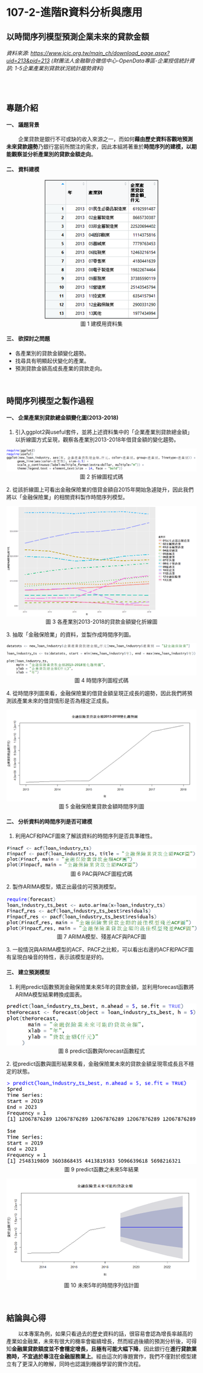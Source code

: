 # 107-2-進階R資料分析與應用
## 以時間序列模型預測企業未來的貸款金額
###### 資料來源: https://www.jcic.org.tw/main_ch/download_page.aspx?uid=213&pid=213 (財團法人金融聯合徵信中心-OpenData專區-企業授信統計資訊: 1-5企業產業別貸款狀況統計趨勢資料) 
<br>

## 專題介紹
#### 一、	議題背景
&nbsp;&nbsp;&nbsp;&nbsp;&nbsp;&nbsp;&nbsp;&nbsp;企業貸款是銀行不可或缺的收入來源之一，而如何<b>藉由歷史資料客觀地預測未來貸款趨勢</b>乃銀行當前所關注的需求，因此本組將著重於<b>時間序列的建模，以期能觀察並分析產業別的貸款金額走向</b>。

#### 二、	資料建模
<p align="center">
  <img src="https://github.com/Vivian19970428/R-project/blob/master/Picture/%E5%BB%BA%E6%A8%A1%E7%94%A8%E8%B3%87%E6%96%99%E9%9B%86.png" style="border: 1px solid black">
  <br>
   圖 1		建模用資料集
</p>

#### 三、	欲探討之問題
<ul>
  <li>各產業別的貸款金額變化趨勢。</li>
  <li>找尋具有明顯起伏變化的產業。</li>
  <li>預測貸款金額高成長產業的貸款走向。</li>
</ul>
<br>

## 時間序列模型之製作過程
#### 一、	企業產業別貸款總金額變化圖(2013-2018)
1.	引入ggplot2與useful套件，並將上述資料集中的「企業產業別貸款總金額」以折線圖方式呈現，觀察各產業別2013-2018年借貸金額的變化趨勢。
<p align="center">
  <img src="https://github.com/Vivian19970428/R-project/blob/master/Picture/折線圖程式碼.png">
  <br>
   圖 2		折線圖程式碼
</p>
2.	從該折線圖上可看出金融保險業的借貸金額自2015年開始急遽陡升，因此我們將以「金融保險業」的相關資料製作時間序列模型。
<p align="center">
  <img src="https://github.com/Vivian19970428/R-project/blob/master/Picture/各產業別2013-2018的貸款金額變化折線圖.png">
  <br>
   圖 3		各產業別2013-2018的貸款金額變化折線圖
</p>
3.	抽取「金融保險業」的資料，並製作成時間序列圖。
<p align="center">
  <img src="https://github.com/Vivian19970428/R-project/blob/master/Picture/時間序列圖程式碼.png">
  <br>
   圖 4		時間序列圖程式碼
</p>
4.	從時間序列圖來看，金融保險業的借貸金額呈現正成長的趨勢，因此我們將預測該產業未來的借貸情形是否為穩定正成長。
<p align="center">
  <img src="https://github.com/Vivian19970428/R-project/blob/master/Picture/金融保險業貸款金額時間序列圖.png">
  <br>
   圖 5		金融保險業貸款金額時間序列圖
</p>

#### 二、	分析資料的時間序列是否可建模
1.	利用ACF和PACF圖來了解該資料的時間序列是否具準確性。
<p align="center">
  <img src="https://github.com/Vivian19970428/R-project/blob/master/Picture/PAC與PACF圖程式碼.png">
  <br>
   圖 6		PAC與PACF圖程式碼
</p>
2.	製作ARIMA模型，矯正出最佳的可預測模型。
<p align="center">
  <img src="https://github.com/Vivian19970428/R-project/blob/master/Picture/ARIMA模型、殘差ACF與PACF圖.png">
  <br>
   圖 7		ARIMA模型、殘差ACF與PACF圖
</p>
3.	一般情況與ARIMA模型的ACF、PACF之比較，可以看出右邊的ACF和PACF圖有呈現白噪音的特性，表示該模型是好的。


#### 三、	建立預測模型
1.	利用predict函數預測金融保險業未來5年的貸款金額，並利用forecast函數將ARIMA模型結果轉換成圖表。
<p align="center">
  <img src="https://github.com/Vivian19970428/R-project/blob/master/Picture/predict函數與forecast函數程式.png">
  <br>
   圖 8		predict函數與forecast函數程式
</p>
2.	從predict函數與圖形結果來看，金融保險業未來的貸款金額呈現零成長且不穩定的狀態。
<p align="center">
  <img src="https://github.com/Vivian19970428/R-project/blob/master/Picture/predict函數之未來5年結果.png">
  <br>
   圖 9		predict函數之未來5年結果
</p>
<p align="center">
  <img src="https://github.com/Vivian19970428/R-project/blob/master/Picture/未來5年的時間序列估計圖.png">
  <br>
   圖 10		未來5年的時間序列估計圖
</p>
<br>

## 結論與心得
&nbsp;&nbsp;&nbsp;&nbsp;&nbsp;&nbsp;&nbsp;&nbsp;以本專案為例，如果只看過去的歷史資料的話，很容易會認為增長率越高的產業如金融業，未來有很大的機率會繼續增長，然而經過後續的預測分析後，可得知<b>金融業貸款額度並不會穩定增長，且極有可能大幅下降</b>，因此銀行在<b>進行貸款業務時，不宜過於專注在金融服務業上</b>。經由這次的專題實作，我們不僅對於模型建立有了更深入的瞭解，同時也認識到機器學習的實作流程。
